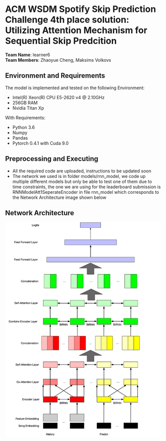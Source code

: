# ACM WSDM Spotify Skip Prediction Challenge 4th place solution: Utilizing Attention Mechanism for Sequential Skip Predcition

**Team Name**: learner6  
**Team Members**: Zhaoyue Cheng, Maksims Volkovs

## Environment and Requirements
The model is implemented and tested on the following Environment:
* Intel(R) Xeon(R) CPU E5-2620 v4 @ 2.10GHz
* 256GB RAM
* Nvidia Titan Xp

With Requirements:
* Python 3.6
* Numpy
* Pandas
* Pytorch 0.4.1 with Cuda 9.0

## Preprocessing and Executing
* All the required code are uploaded, instructions to be updated soon
* The network we used is in folder models/rnn_model, we code up multiple different models but only be able to test one of them due to time constraints, the one we are using for the leaderboard submission is RNNModelAtt1SeperateEncoder in file rnn_model which corresponds to the Network Architecture image shown below

## Network Architecture
![Image of Architecture](https://github.com/ZhaoyueCheng/WSDM_Spotify/blob/master/pics/architecture.jpg)
